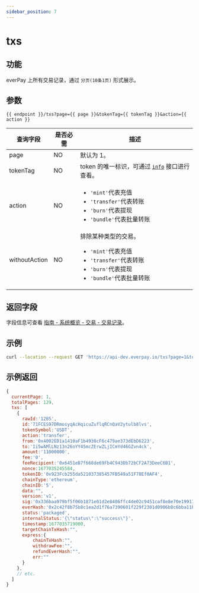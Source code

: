 ```yaml
---
sidebar_position: 7
---
```


# txs

## 功能

everPay 上所有交易记录，通过 `分页(10条1页)` 形式展示。

## 参数

`{{ endpoint }}/txs?page={{ page }}&tokenTag={{ tokenTag }}&action={{ action }}`

|查询字段|是否必需|描述|
|---|---|---|
|page| NO |默认为 1。|
|tokenTag|NO |token 的唯一标识，可通过 [`info`](./info.md#示例返回) 接口进行查看。|
|action| NO |<ul><li>`'mint'`代表充值</li><li>`'transfer'`代表转账</li><li>`'burn'`代表提现</li><li>`'bundle'`代表批量转账</li></ul>|
|withoutAction| NO |排除某种类型的交易。<ul><li>`'mint'`代表充值</li><li>`'transfer'`代表转账</li><li>`'burn'`代表提现</li><li>`'bundle'`代表批量转账</li></ul>|

## 返回字段

字段信息可查看 [指南 - 系统概览 - 交易 - 交易记录](../../dive/transaction#交易记录)。

## 示例

```bash
curl --location --request GET 'https://api-dev.everpay.io/txs?page=1&tokenTag=ethereum-eth-0x0000000000000000000000000000000000000000'
```

## 示例返回

```js
{
  currentPage: 1,
  totalPages: 129,
  txs: [
    {
      rawId:'1285',
      id:'71FCES97DRmosyqAcHqicuZuflqRCnQaV2ytulb8lvs',
      tokenSymbol:'USDT',
      action:'transfer',
      from:'0x4002ED1a1410aF1b4930cF6c479ae373dEbD6223',
      to:'Ii5wAMlLNz13n26nYY45mcZErwZLjICmYd46GZvn4ck',
      amount:'11000000',
      fee:'0',
      feeRecipient:'0x6451eB7f668de69Fb4C943Db72bCF2A73DeeC6B1',
      nonce:1677035245584,
      tokenID:'0x923Fcb255da521037385457FB549a51F78Ef0AF4',
      chainType:'ethereum',
      chainID:'5',
      data:"",
      version:'v1',
      sig:'0x336baa979bf5f06b1871e01d2e8406ffc4de02c9451caf8e8e70e1991337aca073b5e251e9610db5a9a87fef002c7a8f922239c8112c756416d5097cc47260901b',
      everHash:'0x2c42f8b75b8c1ea2d1f76a7390601f229f2301d0906b8c6bba11b05551d2b3a8',
      status:'packaged',
      internalStatus:'{\"status\":\"success\"}',
      timestamp:1677035719000,
      targetChainTxHash:"",
      express:{
          chainTxHash:"",
          withdrawFee:"",
          refundEverHash:"",
          err:""
      }
    },
    // etc.
  ]
}

```

